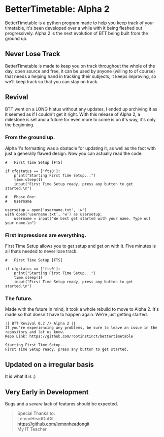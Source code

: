# BetterTimetable: Alpha 2
BetterTimetable is a python program made to help you keep track of your timetable, it's been developed over a while with it being fleshed out progressively. Alpha 2 is the next evolution of BTT being built from the ground up.
## Never Lose Track
BetterTimetable is made to keep you on track throughout the whole of the day, open source and free, it can be used by anyone (willing to of course) that needs a helping hand in tracking their subjects, it keeps improving, so we'll keep track so that you can stay on track.
## Revival
BTT went on a LONG hiatus without any updates, I ended up archiving it as it seemed as if I couldn't get it right. With this release of Alpha 2, a milestone is set and a future for even more to come is on it's way, it's only the beginning.
### From the ground up.
Alpha 1's formatting was a obstacle for updating it, as well as the fact with just a generally flawed design. Now you can actually read the code.
```
#   First Time Setup [FTS]

if cfgstatus == ['fts0']:
    print("Starting First Time Setup...")
    time.sleep(1)
    input("First Time Setup ready, press any button to get started.\n")

#   Phase One:
#   Username

usersetup = open('username.txt', 'w')
with open('username.txt', 'w') as usersetup:
    username = input("We best get started with your name. Type out your name.\n")
```
### First Impressions are everything.
First Time Setup allows you to get setup and get on with it. Five minutes is all thats needed to never lose track.
```
#   First Time Setup [FTS]

if cfgstatus == ['fts0']:
    print("Starting First Time Setup...")
    time.sleep(1)
    input("First Time Setup ready, press any button to get started.\n")

``` 
### The future.
Made with the future in mind, it took a whole rebuild to move to Alpha 2. It's made so that doesn't have to happen again. We're just getting started.
```
|| BTT Revival 0.2 // Alpha 2 ||
If you're experiencing any problems, be sure to leave an issue in the repository and let us know. 
Repo Link: https://github.com/rootinstinct/bettertimetable

Starting First Time Setup...
First Time Setup ready, press any button to get started.
```
## Updated on a irregular basis
It is what it is :)
## Very Early in Development
Bugs and a *severe* lack of features should be expected.
> Special Thanks to: \
> LemonHeadOnGit \
> https://github.com/lemonheadongit \
> My IT Teacher

